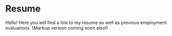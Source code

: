 # Resume

Hello! Here you will find a link to my resume as well as previous employment evaluations. (Markup version coming soon also!)
